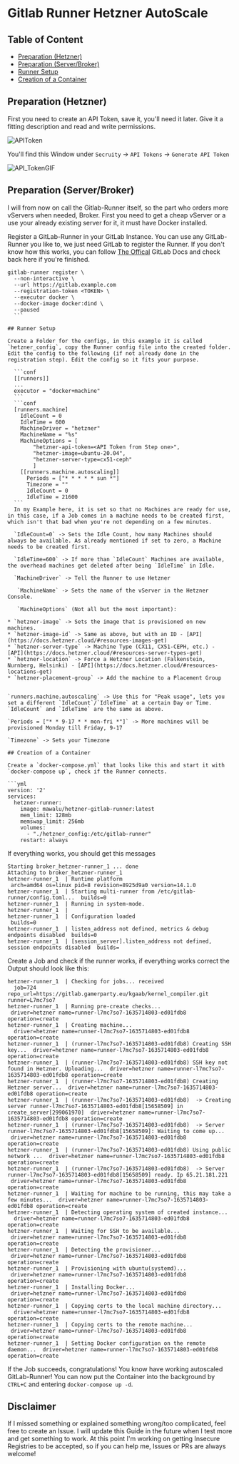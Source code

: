 # Gitlab Runner Hetzner AutoScale

## Table of Content
- [Preparation (Hetzner)](#preparation--hetzner-)
- [Preparation (Server/Broker)](#preparation--server-broker-)
- [Runner Setup](#runner-setup)
- [Creation of a Container](#creation-of-a-container)


## Preparation (Hetzner)

First you need to create an API Token, save it, you'll need it later. Give it a fitting description and read and write permissions. 

![APIToken](https://sx.5trubel.de/97rm5.png)

You'll find this Window under `Secruity` -> `API Tokens` -> `Generate API Token`

![API_TokenGIF](https://sx.5trubel.de/cvhhf.gif)

## Preparation (Server/Broker)

I will from now on call the Gitlab-Runner itself, so the part who orders more vServers when needed, Broker. First you need to get a cheap vServer or a use your already existing server for it, it must have Docker installed.  

Register a GitLab-Runner in your GitLab Instance. You can use any GitLab-Runner you like to, we just need GitLab to register the Runner. If you don't know how this works, you can follow [The Offical](https://docs.gitlab.com/runner/register/) GitLab Docs and check back here if you're finished. 

```
gitlab-runner register \
  --non-interactive \
  --url https://gitlab.example.com
  --registration-token <TOKEN> \
  --executor docker \
  --docker-image docker:dind \
  --paused
  ```

## Runner Setup

Create a Folder for the configs, in this example it is called `hetzner_config`, copy the Runner config file into the created folder. Edit the config to the following (if not already done in the registration step). Edit the config so it fits your purpose. 

  ```conf
  [[runners]]
  ...
  executor = "docker+machine"
  ```
  ```conf
  [runners.machine]
    IdleCount = 0
    IdleTime = 600
    MachineDriver = "hetzner"
    MachineName = "%s"
    MachineOptions = [
        "hetzner-api-token=<API Token from Step one>", 
        "hetzner-image=ubuntu-20.04",
        "hetzner-server-type=cx51-ceph"
        ]
    [[runners.machine.autoscaling]]
      Periods = ["* * * * * sun *"]
      Timezone = ""
      IdleCount = 0
      IdleTime = 21600
  ```
  In my Example here, it is set so that no Machines are ready for use, in this case, if a Job comes in a machine needs to be created first, which isn't that bad when you're not depending on a few minutes. 

  `IdleCount=0` -> Sets the Idle Count, how many Machines should always be available. As already mentioned if set to zero, a Machine needs to be created first.

  `IdleTime=600` -> If more than `IdleCount` Machines are available, the overhead machines get deleted after being `IdleTime` in Idle. 

  `MachineDriver` -> Tell the Runner to use Hetzner

   `MachineName` -> Sets the name of the vServer in the Hetzner Console. 

   `MachineOptions` (Not all but the most important):

* `hetzner-image` -> Sets the image that is provisioned on new machines. 
* `hetzner-image-id` -> Same as above, but with an ID - [API](https://docs.hetzner.cloud/#resources-images-get)
* `hetzner-server-type` -> Machine Type (CX11, CX51-CEPH, etc.) - [API](https://docs.hetzner.cloud/#resources-server-types-get)
* `hetzner-location` -> Force a Hetzner Location (Falkenstein, Nurnberg, Helsinki) - [API](https://docs.hetzner.cloud/#resources-locations-get)
* `hetzner-placement-group` -> Add the machine to a Placement Group


`runners.machine.autoscaling` -> Use this for "Peak usage", lets you set a different `IdleCount`/`IdleTime` at a certain Day or Time. `IdleCount` and `IdleTime` are the same as above. 

`Periods = ["* * 9-17 * * mon-fri *"]` -> More machines will be provisioned Monday till Friday, 9-17

`Timezone` -> Sets your Timezone

## Creation of a Container

Create a `docker-compose.yml` that looks like this and start it with `docker-compose up`, check if the Runner connects.

```yml
version: '2'
services:
  hetzner-runner:
    image: mawalu/hetzner-gitlab-runner:latest
    mem_limit: 128mb
    memswap_limit: 256mb
    volumes:
      - "./hetzner_config:/etc/gitlab-runner"
    restart: always
```

If everything works, you should get this messages

```log
Starting broker_hetzner-runner_1 ... done
Attaching to broker_hetzner-runner_1
hetzner-runner_1  | Runtime platform                                    arch=amd64 os=linux pid=8 revision=8925d9a0 version=14.1.0
hetzner-runner_1  | Starting multi-runner from /etc/gitlab-runner/config.toml...  builds=0
hetzner-runner_1  | Running in system-mode.
hetzner-runner_1  |
hetzner-runner_1  | Configuration loaded                                builds=0
hetzner-runner_1  | listen_address not defined, metrics & debug endpoints disabled  builds=0
hetzner-runner_1  | [session_server].listen_address not defined, session endpoints disabled  builds=
```

Create a Job and check if the runner works, if everything works correct the Output should look like this: 

```
hetzner-runner_1  | Checking for jobs... received                       job=724 repo_url=https://gitlab.gamerparty.eu/kgaab/kernel_compiler.git runner=L7mc7so7
hetzner-runner_1  | Running pre-create checks...                        driver=hetzner name=runner-l7mc7so7-1635714803-ed01fdb8 operation=create
hetzner-runner_1  | Creating machine...                                 driver=hetzner name=runner-l7mc7so7-1635714803-ed01fdb8 operation=create
hetzner-runner_1  | (runner-l7mc7so7-1635714803-ed01fdb8) Creating SSH key...  driver=hetzner name=runner-l7mc7so7-1635714803-ed01fdb8 operation=create
hetzner-runner_1  | (runner-l7mc7so7-1635714803-ed01fdb8) SSH key not found in Hetzner. Uploading...  driver=hetzner name=runner-l7mc7so7-1635714803-ed01fdb8 operation=create
hetzner-runner_1  | (runner-l7mc7so7-1635714803-ed01fdb8) Creating Hetzner server...  driver=hetzner name=runner-l7mc7so7-1635714803-ed01fdb8 operation=create
hetzner-runner_1  | (runner-l7mc7so7-1635714803-ed01fdb8)  -> Creating server runner-l7mc7so7-1635714803-ed01fdb8[15658509] in create_server[299061970]  driver=hetzner name=runner-l7mc7so7-1635714803-ed01fdb8 operation=create
hetzner-runner_1  | (runner-l7mc7so7-1635714803-ed01fdb8)  -> Server runner-l7mc7so7-1635714803-ed01fdb8[15658509]: Waiting to come up...  driver=hetzner name=runner-l7mc7so7-1635714803-ed01fdb8 operation=create
hetzner-runner_1  | (runner-l7mc7so7-1635714803-ed01fdb8) Using public network ...  driver=hetzner name=runner-l7mc7so7-1635714803-ed01fdb8 operation=create
hetzner-runner_1  | (runner-l7mc7so7-1635714803-ed01fdb8)  -> Server runner-l7mc7so7-1635714803-ed01fdb8[15658509] ready. Ip 65.21.181.221  driver=hetzner name=runner-l7mc7so7-1635714803-ed01fdb8 operation=create
hetzner-runner_1  | Waiting for machine to be running, this may take a few minutes...  driver=hetzner name=runner-l7mc7so7-1635714803-ed01fdb8 operation=create
hetzner-runner_1  | Detecting operating system of created instance...   driver=hetzner name=runner-l7mc7so7-1635714803-ed01fdb8 operation=create
hetzner-runner_1  | Waiting for SSH to be available...                  driver=hetzner name=runner-l7mc7so7-1635714803-ed01fdb8 operation=create
hetzner-runner_1  | Detecting the provisioner...                        driver=hetzner name=runner-l7mc7so7-1635714803-ed01fdb8 operation=create
hetzner-runner_1  | Provisioning with ubuntu(systemd)...                driver=hetzner name=runner-l7mc7so7-1635714803-ed01fdb8 operation=create
hetzner-runner_1  | Installing Docker...                                driver=hetzner name=runner-l7mc7so7-1635714803-ed01fdb8 operation=create
hetzner-runner_1  | Copying certs to the local machine directory...     driver=hetzner name=runner-l7mc7so7-1635714803-ed01fdb8 operation=create
hetzner-runner_1  | Copying certs to the remote machine...              driver=hetzner name=runner-l7mc7so7-1635714803-ed01fdb8 operation=create
hetzner-runner_1  | Setting Docker configuration on the remote daemon...  driver=hetzner name=runner-l7mc7so7-1635714803-ed01fdb8 operation=create
```

If the Job succeeds, congratulations! You know have working autoscaled GitLab-Runner! You can now put the Container into the background by `CTRL+C` and entering `docker-compose up -d`.

## Disclaimer
If I missed something or explained something wrong/too complicated, feel free to create an Issue. I will update this Guide in the future when I test more and get something to work. At this point I'm working on getting Insecure Registries to be accepted, so if you can help me, Issues or PRs are always welcome! 